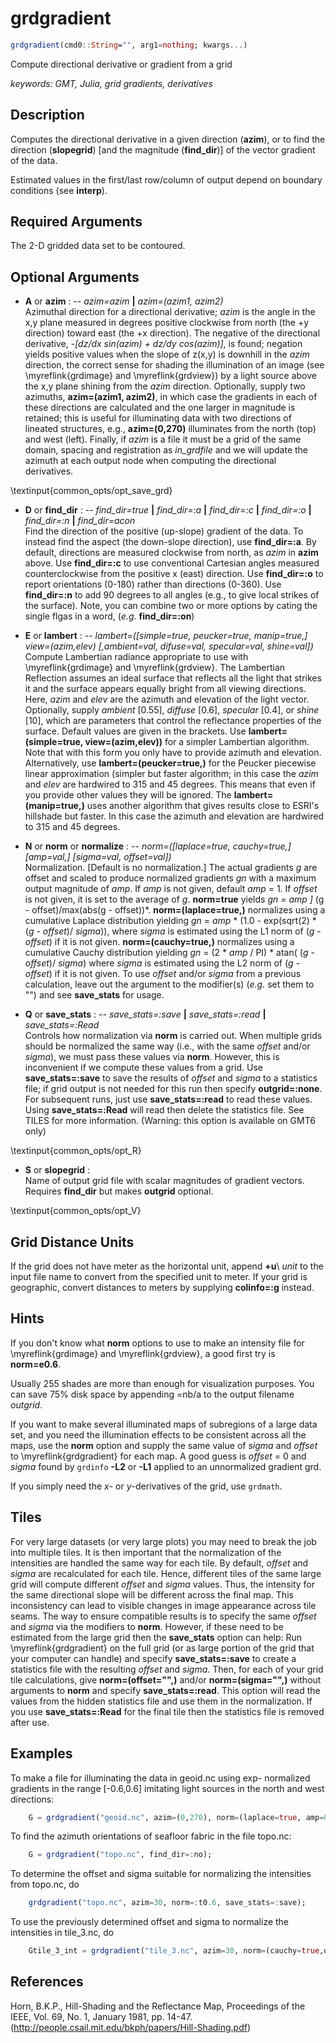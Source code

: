# grdgradient

```julia
grdgradient(cmd0::String="", arg1=nothing; kwargs...)
```

Compute directional derivative or gradient from a grid

*keywords: GMT, Julia, grid gradients, derivatives*

Description
-----------

Computes the directional derivative in a given direction (**azim**), or to find the direction (**slopegrid**) [and the magnitude (**find_dir**)] of the vector gradient of the data.

Estimated values in the first/last row/column of output depend on boundary conditions (see **interp**). 

Required Arguments
------------------

The 2-D gridded data set to be contoured.

Optional Arguments
------------------

- **A** or **azim** : -- *azim=azim* **|** *azim=(azim1, azim2)*\
    Azimuthal direction for a directional derivative; *azim* is the angle in the x,y plane measured in degrees positive clockwise from north (the +y direction) toward east (the +x direction). The negative of the directional derivative, *-[dz/dx sin(azim) + dz/dy cos(azim)]*, is found; negation yields positive values when the slope of z(x,y) is downhill in the *azim* direction, the correct sense for shading the illumination of an image (see \myreflink{grdimage} and \myreflink{grdview}) by a light source above the x,y plane shining from the *azim* direction. Optionally, supply two azimuths, **azim=(azim1, azim2)**, in which case the gradients in each of these directions are calculated and the one larger in magnitude is retained; this is useful for illuminating data with two directions of lineated structures, e.g., **azim=(0,270)** illuminates from the north (top) and west (left).  Finally, if *azim* is a file it must be a grid of the same domain, spacing and registration as *in\_grdfile* and we will update the azimuth at each output node when computing the directional derivatives.

\textinput{common_opts/opt_save_grd}

- **D** or **find\_dir** : -- *find\_dir=true* **|** *find\_dir=:a* **|** *find\_dir=:c* **|** *find\_dir=:o* **|** *find\_dir=:n* **|** *find\_dir=acon*\
    Find the direction of the positive (up-slope) gradient of the data. To instead find the aspect (the down-slope direction), use **find\_dir=:a**. By default, directions are measured clockwise from north, as *azim* in **azim** above. Use **find\_dir=:c** to use conventional Cartesian angles measured counterclockwise from the positive x (east) direction. Use **find\_dir=:o** to report orientations (0-180) rather than directions (0-360). Use **find\_dir=:n** to add 90 degrees to all angles (e.g., to give local strikes of the surface). Note, you can combine two or more options by cating the single flgas in a word, (*e.g.* **find\_dir=:on**)

- **E** or **lambert** : -- *lambert=([simple=true, peucker=true, manip=true,] view=(azim,elev) [,ambient=val, difuse=val, specular=val, shine=val])*\
    Compute Lambertian radiance appropriate to use with \myreflink{grdimage} and \myreflink{grdview}. The Lambertian Reflection assumes an ideal surface that reflects all the light that strikes it and the surface appears equally bright from all viewing directions. Here, *azim* and *elev* are the azimuth and elevation of the light vector. Optionally, supply *ambient* [0.55], *diffuse* [0.6], *specular* [0.4], or *shine* [10], which are parameters that control the reflectance properties of the surface. Default values are given in the brackets. Use **lambert=(simple=true, view=(azim,elev))** for a simpler Lambertian algorithm. Note that with this form you only have to provide azimuth and elevation. Alternatively, use **lambert=(peucker=true,)** for the Peucker piecewise linear approximation (simpler but faster algorithm; in this case the *azim* and *elev* are hardwired to 315 and 45 degrees. This means that even if you provide other values they will be ignored. The **lambert=(manip=true,)** uses another algorithm that gives results close to ESRI's hillshade but faster. In this case the azimuth and elevation are hardwired to 315 and 45 degrees.

- **N** or **norm** or **normalize** : -- *norm=([laplace=true, cauchy=true,] [amp=val,] [sigma=val, offset=val])*\
    Normalization. [Default is no normalization.] The actual gradients *g* are offset and scaled to produce normalized gradients *gn* with a maximum output magnitude of *amp*. If *amp* is not given, default *amp* = 1. If *offset* is not given, it is set to the average of *g*. **norm=true** yields *gn = amp ]* (g - offset)/max(abs(g - offset))*. **norm=(laplace=true,)** normalizes using a cumulative Laplace distribution yielding *gn* = *amp* \* (1.0 - exp(sqrt(2) \* (*g* - *offset*)/ *sigma*)), where *sigma* is estimated using the L1 norm of (*g* - *offset*) if it is not given. **norm=(cauchy=true,)** normalizes using a cumulative Cauchy distribution yielding *gn* = (2 \* *amp* / PI) \* atan( (*g* - *offset*)/ *sigma*) where *sigma* is estimated using the L2 norm of (*g* - *offset*) if it is not given. To use *offset* and/or *sigma* from a previous calculation, leave out the argument to the modifier(s) (*e.g.* set them to "") and see **save\_stats** for usage.

- **Q** or **save\_stats** : -- *save\_stats=:save* **|** *save\_stats=:read* **|** *save\_stats=:Read*\
    Controls how normalization via **norm** is carried out.  When multiple grids should be normalized the same way (i.e., with the same *offset* and/or *sigma*), we must pass these values via **norm**.  However, this is inconvenient if we compute these values from a grid. Use **save\_stats=:save** to save the results of *offset* and *sigma* to a statistics file; if grid output is not needed for this run then specify **outgrid=:none**. For subsequent runs, just use **save\_stats=:read** to read these values. Using **save\_stats=:Read** will read then delete the statistics file. See TILES for more information. (Warning: this option is available on GMT6 only)

\textinput{common_opts/opt_R}

- **S** or **slopegrid** :\
    Name of output grid file with scalar magnitudes of gradient vectors. Requires **find\_dir** but makes **outgrid** optional. 

\textinput{common_opts/opt_V}

Grid Distance Units
-------------------

If the grid does not have meter as the horizontal unit, append **+u**\ *unit* to the input file name to convert from the specified unit to meter. If your grid is geographic, convert distances to meters by supplying **colinfo=:g** instead.

Hints
-----

If you don't know what **norm** options to use to make an intensity file for \myreflink{grdimage} and \myreflink{grdview}, a good first try is **norm=e0.6**.

Usually 255 shades are more than enough for visualization purposes. You can save 75% disk space by appending =nb/a to the output filename *outgrid*.

If you want to make several illuminated maps of subregions of a large data set, and you need the illumination effects to be consistent across all the maps, use the **norm** option and supply the same value of *sigma* and *offset* to \myreflink{grdgradient} for each map. A good guess is *offset* = 0 and *sigma* found by `grdinfo` **-L2** or **-L1** applied to an unnormalized gradient grd.

If you simply need the *x*- or *y*-derivatives of the grid, use `grdmath`.

Tiles
-----

For very large datasets (or very large plots) you may need to break the job into multiple tiles. It is then important that the normalization of the intensities are handled the same way for each tile. By default, *offset* and *sigma* are recalculated for each tile. Hence, different tiles of the same large grid will compute different *offset* and *sigma* values. Thus, the intensity for the same directional slope will be different across the final map. This inconsistency can lead to visible changes in image appearance across tile seams. The way to ensure compatible results is to specify the same *offset* and *sigma* via the modifiers to **norm**. However, if these need to be estimated from the large grid then the **save\_stats** option can help: Run \myreflink{grdgradient} on the full grid (or as large portion of the grid that your computer can handle) and specify **save\_stats=:save** to create a statistics file with the resulting *offset* and *sigma*. Then, for each of your grid tile calculations, give **norm=(offset="",)** and/or **norm=(sigma="",)** without arguments to **norm** and specify **save\_stats=:read**. This option will read the values from the hidden statistics file and use them in the normalization. If you use **save\_stats=:Read** for the final tile then the statistics file is removed after use.

Examples
--------

To make a file for illuminating the data in geoid.nc using exp- normalized gradients in the range [-0.6,0.6] imitating light sources in the north and west directions:

```julia
    G = grdgradient("geoid.nc", azim=(0,270), norm=(laplace=true, amp=0.6), Verbose=true)
```

To find the azimuth orientations of seafloor fabric in the file topo.nc:

```julia
    G = grdgradient("topo.nc", find_dir=:no);
```

To determine the offset and sigma suitable for normalizing the intensities from topo.nc, do

```julia
    grdgradient("topo.nc", azim=30, norm=:t0.6, save_stats=:save);
```

To use the previously determined offset and sigma to normalize the intensities in tile\_3.nc, do

```julia
    Gtile_3_int = grdgradient("tile_3.nc", azim=30, norm=(cauchy=true,offset="",sigma=""),save_stats=:read)
```

References
----------

Horn, B.K.P., Hill-Shading and the Reflectance Map, Proceedings of the
IEEE, Vol. 69, No. 1, January 1981, pp. 14-47.
(http://people.csail.mit.edu/bkph/papers/Hill-Shading.pdf)

